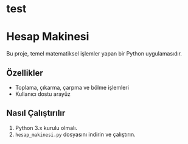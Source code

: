 # test
# Hesap Makinesi
Bu proje, temel matematiksel işlemler yapan bir Python uygulamasıdır.

## Özellikler
- Toplama, çıkarma, çarpma ve bölme işlemleri
- Kullanıcı dostu arayüz

## Nasıl Çalıştırılır
1. Python 3.x kurulu olmalı.
2. `hesap_makinesi.py` dosyasını indirin ve çalıştırın.
